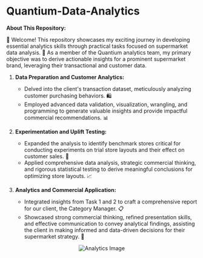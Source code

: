 # Quantium-Data-Analytics
**About This Repository:**

👋 Welcome! This repository showcases my exciting journey in developing essential analytics skills through practical tasks focused on supermarket data analysis. 🛒 As a member of the Quantium analytics team, my primary objective was to derive actionable insights for a prominent supermarket brand, leveraging their transactional and customer data.

1. **Data Preparation and Customer Analytics:**
   - Delved into the client's transaction dataset, meticulously analyzing customer purchasing behaviors. 🛍️
   - Employed advanced data validation, visualization, wrangling, and programming to generate valuable insights and provide impactful commercial recommendations. 📊

2. **Experimentation and Uplift Testing:**
   - Expanded the analysis to identify benchmark stores critical for conducting experiments on trial store layouts and their effect on customer sales. 🧪
   - Applied comprehensive data analysis, strategic commercial thinking, and rigorous statistical testing to derive meaningful conclusions for optimizing store layouts. 📈

3. **Analytics and Commercial Application:**
   - Integrated insights from Task 1 and 2 to craft a comprehensive report for our client, the Category Manager. 📋
   - Showcased strong commercial thinking, refined presentation skills, and effective communication to convey analytical findings, assisting the client in making informed and data-driven decisions for their supermarket strategy. 🚀

<div style="text-align:center">
  <img src="https://www.thefastmode.com/media/k2/items/src/2f4ef0deb525622fe67021ccc13da69d.jpg?t=20211117_003022" alt="Analytics Image" />
</div>
